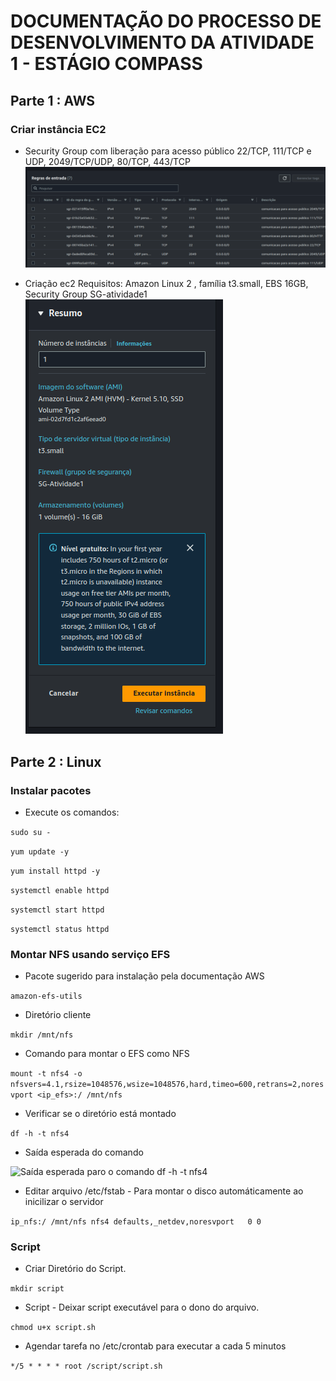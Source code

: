 # DOCUMENTAÇÃO DO PROCESSO  DE DESENVOLVIMENTO DA ATIVIDADE 1 - ESTÁGIO COMPASS

## Parte 1 : AWS

### Criar instância EC2

- Security Group com liberação para acesso público 22/TCP, 111/TCP e UDP, 2049/TCP/UDP, 80/TCP, 443/TCP
![Imagem mostrando regras do securrity group anexado a ec2](./assets/criacao_sg.png)

- Criação ec2 Requisitos: Amazon Linux 2 , família t3.small,  EBS 16GB, Security Group SG-atividade1
![Imagem mostrando o resumo de criação da EC2 onde é possível verificar os requisitos da atividade](./assets/EC2_resumo_criacao.png)


## Parte 2 : Linux

### Instalar pacotes

- Execute os comandos:
  
```sudo su -```

`yum update -y`

`yum install httpd -y`

`systemctl enable httpd`

`systemctl start httpd` 

`systemctl status httpd`

### Montar NFS usando serviço EFS

- Pacote sugerido para instalação pela documentação AWS

`amazon-efs-utils`

- Diretório cliente 

`mkdir /mnt/nfs `

- Comando para montar o EFS como NFS

`mount -t nfs4 -o nfsvers=4.1,rsize=1048576,wsize=1048576,hard,timeo=600,retrans=2,noresvport <ip_efs>:/ /mnt/nfs`

- Verificar se o diretório está montado

` df -h -t nfs4 ` 

 - Saída esperada do comando

![Saída esperada paro o comando df -h -t nfs4](./assets/saida_df_h_t_nfs4.png)

- Editar arquivo /etc/fstab - Para montar o disco automáticamente ao inicilizar o servidor

`ip_nfs:/ /mnt/nfs nfs4 defaults,_netdev,noresvport   0 0`

### Script

- Criar Diretório do Script.

`mkdir script`

- Script - Deixar script executável para o dono do arquivo.

`chmod u+x script.sh `

- Agendar tarefa no /etc/crontab para executar a cada 5 minutos

`*/5 * * * * root /script/script.sh`
